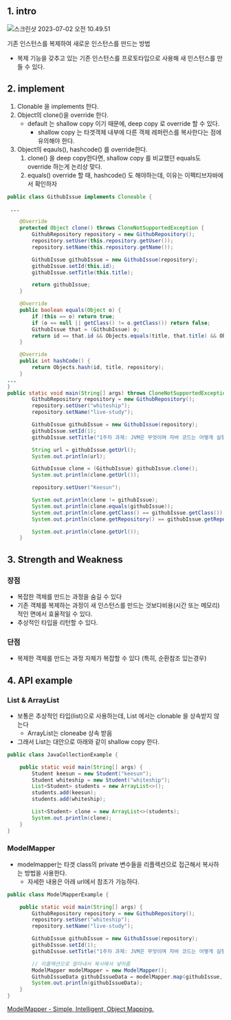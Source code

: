 

## 1. intro

![스크린샷 2023-07-02 오전 10.49.51](img/prototype-01.png)

기존 인스턴스를 복제하여 새로운 인스턴스를 만드는 방법

- 복제 기능을 갖추고 있는 기존 인스턴스를 프로토타입으로 사용해 새 인스턴스를 만들 수 있다.







## 2. implement

1. Clonable 을 implements 한다.
2. Object의 clone()을 override 한다.
   - default 는 shallow copy 이기 때문에, deep copy 로 override 할 수 있다.
     - shallow copy 는 타겟객체 내부에 다른 객체 레퍼런스를 복사한다는 점에 유의해야 한다.
3. Object의 eqauls(), hashcode() 를 override한다.
   1. clone() 을 deep copy한다면,  shallow copy 를 비교했던 equals도 override 하는게 논리상 맞다.
   2. equals() override 할 때, hashcode() 도 해야하는데, 이유는 이펙티브자바에서 확인하자

```java
public class GithubIssue implements Cloneable {

 ...

    @Override
    protected Object clone() throws CloneNotSupportedException {
        GithubRepository repository = new GithubRepository();
        repository.setUser(this.repository.getUser());
        repository.setName(this.repository.getName());

        GithubIssue githubIssue = new GithubIssue(repository);
        githubIssue.setId(this.id);
        githubIssue.setTitle(this.title);

        return githubIssue;
    }

    @Override
    public boolean equals(Object o) {
        if (this == o) return true;
        if (o == null || getClass() != o.getClass()) return false;
        GithubIssue that = (GithubIssue) o;
        return id == that.id && Objects.equals(title, that.title) && Objects.equals(repository, that.repository);
    }

    @Override
    public int hashCode() {
        return Objects.hash(id, title, repository);
    }
...
}
public static void main(String[] args) throws CloneNotSupportedException {
        GithubRepository repository = new GithubRepository();
        repository.setUser("whiteship");
        repository.setName("live-study");

        GithubIssue githubIssue = new GithubIssue(repository);
        githubIssue.setId(1);
        githubIssue.setTitle("1주차 과제: JVM은 무엇이며 자바 코드는 어떻게 실행하는 것인가.");

        String url = githubIssue.getUrl();
        System.out.println(url);

        GithubIssue clone = (GithubIssue) githubIssue.clone();
        System.out.println(clone.getUrl());

        repository.setUser("Keesun");

        System.out.println(clone != githubIssue);
        System.out.println(clone.equals(githubIssue));
        System.out.println(clone.getClass() == githubIssue.getClass());
        System.out.println(clone.getRepository() == githubIssue.getRepository());

        System.out.println(clone.getUrl());
    }
```



## 3. Strength and Weakness

### 장점

- 복잡한 객체를 만드는 과정을 숨길 수 있다
- 기존 객체를 복제하는 과정이 새 인스턴스를 만드는 것보다비용(시간 또는 메모리) 적인 면에서 효율적일 수 있다.
- 추상적인 타입을 리턴할 수 있다.

### 단점

- 복제한 객체를 만드는 과정 자체가 복잡할 수 있다 (특히, 순환참조 있는경우)



## 4. API example

### List & ArrayList

- 보통은 추상적인 타입(list)으로 사용하는데, List 에서는 clonable 을 상속받지 않는다
  - ArrayList는 cloneabe 상속 받음
- 그래서 List는 대안으로 아래와 같이 shallow copy 한다.

```java
public class JavaCollectionExample {

    public static void main(String[] args) {
        Student keesun = new Student("keesun");
        Student whiteship = new Student("whiteship");
        List<Student> students = new ArrayList<>();
        students.add(keesun);
        students.add(whiteship);

        List<Student> clone = new ArrayList<>(students);
        System.out.println(clone);
    }
}
```

### ModelMapper

- modelmapper는 타겟 class의 private 변수들을 리플렉션으로 접근해서 복사하는 방법을 사용한다.
  - 자세한 내용은 아래 url에서 참조가 가능하다.

```java
public class ModelMapperExample {

    public static void main(String[] args) {
        GithubRepository repository = new GithubRepository();
        repository.setUser("whiteship");
        repository.setName("live-study");

        GithubIssue githubIssue = new GithubIssue(repository);
        githubIssue.setId(1);
        githubIssue.setTitle("1주차 과제: JVM은 무엇이며 자바 코드는 어떻게 실행하는 것인가.");

        // 리플렉션으로 알아내서 복사해서 넣어줌
        ModelMapper modelMapper = new ModelMapper();
        GithubIssueData githubIssueData = modelMapper.map(githubIssue, GithubIssueData.class);
        System.out.println(githubIssueData);
    }
}
```

[ModelMapper - Simple, Intelligent, Object Mapping.](http://modelmapper.org/)